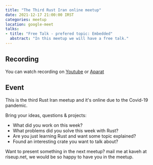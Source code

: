 ```yaml
---
title: "The Third Rust Iran online meetup"
date: 2021-12-17 21:00:00 IRST
categories: meetup 
location: google-meet
talks:
- title: "Free Talk - prefered topic: Embedded"
  abstract: "In this meetup we will have a free talk."
---
```


## Recording
You can watch recording on [Youtube](https://youtu.be/PgH9JtLNiLc) or
[Aparat](https://www.aparat.com/v/MYUQb/)

## Event

This is the third Rust Iran meetup and it's online due to the Covid-19
pandemic.

Bring your ideas, questions & projects:
- What did you work on this week?
- What problems did you solve this week with Rust?
- Are you just learning Rust and want some topic explained?
- Found an interesting crate you want to talk about?

Want to present something in the next meetup? mail me at kaveh at
riseup.net, we would be so happy to have you in the meetup.


